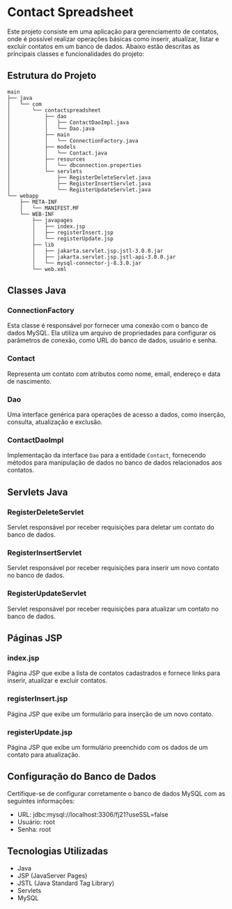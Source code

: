 # Contact Spreadsheet

Este projeto consiste em uma aplicação para gerenciamento de contatos, onde é possível realizar operações básicas como inserir, atualizar, listar e excluir contatos em um banco de dados. Abaixo estão descritas as principais classes e funcionalidades do projeto:

## Estrutura do Projeto
```
main
├── java
│   └── com
│       └── contactspreadsheet
│           ├── dao
│           │   ├── ContactDaoImpl.java
│           │   └── Dao.java
│           ├── main
│           │   └── ConnectionFactory.java
│           ├── models
│           │   └── Contact.java
│           ├── resources
│           │   └── dbconnection.properties
│           └── servlets
│               ├── RegisterDeleteServlet.java
│               ├── RegisterInsertServlet.java
│               └── RegisterUpdateServlet.java
└── webapp
    ├── META-INF
    │   └── MANIFEST.MF
    └── WEB-INF
        ├── javapages
        │   ├── index.jsp
        │   ├── registerInsert.jsp
        │   └── registerUpdate.jsp
        ├── lib
        │   ├── jakarta.servlet.jsp.jstl-3.0.0.jar
        │   ├── jakarta.servlet.jsp.jstl-api-3.0.0.jar
        │   └── mysql-connector-j-8.3.0.jar
        └── web.xml
```



## Classes Java

### ConnectionFactory

Esta classe é responsável por fornecer uma conexão com o banco de dados MySQL. Ela utiliza um arquivo de propriedades para configurar os parâmetros de conexão, como URL do banco de dados, usuário e senha.

### Contact

Representa um contato com atributos como nome, email, endereço e data de nascimento.

### Dao

Uma interface genérica para operações de acesso a dados, como inserção, consulta, atualização e exclusão.

### ContactDaoImpl

Implementação da interface `Dao` para a entidade `Contact`, fornecendo métodos para manipulação de dados no banco de dados relacionados aos contatos.


## Servlets Java

### RegisterDeleteServlet

Servlet responsável por receber requisições para deletar um contato do banco de dados.

### RegisterInsertServlet

Servlet responsável por receber requisições para inserir um novo contato no banco de dados.

### RegisterUpdateServlet

Servlet responsável por receber requisições para atualizar um contato no banco de dados.


## Páginas JSP

### index.jsp

Página JSP que exibe a lista de contatos cadastrados e fornece links para inserir, atualizar e excluir contatos.

### registerInsert.jsp

Página JSP que exibe um formulário para inserção de um novo contato.

### registerUpdate.jsp

Página JSP que exibe um formulário preenchido com os dados de um contato para atualização.


## Configuração do Banco de Dados

Certifique-se de configurar corretamente o banco de dados MySQL com as seguintes informações:

- URL: jdbc:mysql://localhost:3306/fj21?useSSL=false
- Usuário: root
- Senha: root


## Tecnologias Utilizadas

- Java
- JSP (JavaServer Pages)
- JSTL (Java Standard Tag Library)
- Servlets
- MySQL
